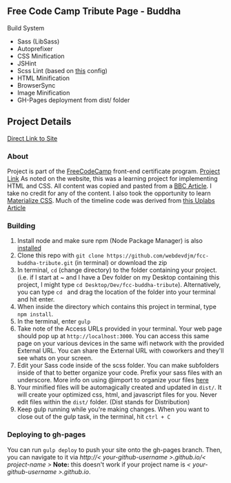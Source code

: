 Free Code Camp Tribute Page - Buddha
---

Build System

- Sass (LibSass)
- Autoprefixer
- CSS Minification
- JSHint
- Scss Lint (based on [this](https://github.com/causes/scss-lint/blob/master/config/default.yml) config)
- HTML Minification
- BrowserSync
- Image Minification
- GH-Pages deployment from dist/ folder

## Project Details

[Direct Link to Site](https://webdevdjm.github.io/fcc-buddha-tribute/)

### About

Project is part of the [FreeCodeCamp](https://www.freecodecamp.org) front-end certificate program.
[Project Link](https://www.freecodecamp.org/challenges/build-a-tribute-page)
As noted on the website, this was a learning project for implementing HTML and CSS. All content was copied and pasted from a [BBC Article](http://www.bbc.co.uk/timelines/zg8c9j6#z8stpv4). I take no credit for any of the content. 
I also took the opportunity to learn [Materialize CSS](http://materializecss.com). 
Much of the timeline code was derived from [this Uplabs Article](https://www.uplabs.com/posts/responsive-materialize-timeline)

### Building

1. Install node and make sure npm (Node Package Manager) is also [installed](http://blog.nodeknockout.com/post/65463770933/how-to-install-node-js-and-npm)
2. Clone this repo with `git clone https://github.com/webdevdjm/fcc-buddha-tribute.git` (in terminal) or download the zip
3. In terminal, `cd` (change directory) to the folder containing your project. (i.e. if I start at ~ and I have a Dev folder on my Desktop containing this project, I might type `cd Desktop/Dev/fcc-buddha-tribute`). Alternatively, you can type `cd ` and drag the location of the folder into your terminal and hit enter.
4. When inside the directory which contains this project in terminal, type `npm install`.
5. In the terminal, enter `gulp`
6. Take note of the Access URLs provided in your terminal. Your web page should pop up at `http://localhost:3000`. You can access this same page on your various devices in the same wifi network with the provided External URL. You can share the External URL with coworkers and they'll see whats on your screen.
7. Edit your Sass code inside of the scss folder. You can make subfolders inside of that to better organize your code. Prefix your sass files with an underscore. More info on using @import to organize your files [here](http://sass-guidelin.es/#main-file)
8. Your minified files will be automagically created and updated in `dist/`. It will create your optimized css, html, and javascript files for you. Never edit files within the `dist/` folder. (Dist stands for Distribution)
9. Keep gulp running while you're making changes. When you want to close out of the gulp task, in the terminal, hit `ctrl + C`

### Deploying to gh-pages

You can run `gulp deploy` to push your site onto the gh-pages branch. Then, you can navigate to it via *http://< your-github-username >.github.io/< project-name >* **Note:** this doesn't work if your project name is *< your-github-username  >.github.io*.